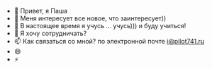 - 👋 Привет, я Паша
- 👀 Меня интересует все новое, что заинтересует))
- 🌱 В настоящее время я учусь ... учусь))) и буду учиться!
- 💞️ Я хочу сотрудничать?
- 📫 Как связаться со мной? по электронной почте i@pilot741.ru
- 😄
- ⚡

<!---
pilot741/pilot741 is a ✨ special ✨ repository because its `README.md` (this file) appears on your GitHub profile.
You can click the Preview link to take a look at your changes.
--->

